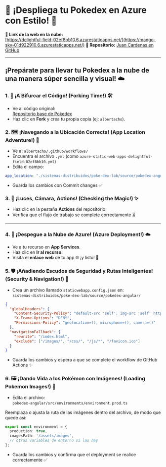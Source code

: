 # 🚀 ¡Despliega tu Pokedex en Azure con Estilo! 🌟

**🔗 Link de la web en la nube:**  
[https://delightful-field-02ef8bb10.6.azurestaticapps.net/](https://mango-sky-01d922910.6.azurestaticapps.net/)
**📂 Repositorio:** [Juan Cardenas en GitHub](https://github.com/Juan382004/juanpoke)  

---

## ¡Prepárate para llevar tu Pokedex a la nube de una manera súper sencilla y visual! ☁️

### 1. 🍴 ¡A Bifurcar el Código! (Forking Time!) 🛠️

- Ve al código original:  
  [Repositorio base de Pokedex](https://github.com/rcuello/ac4dem1a/tree/master/sistemas-distribuidos/poke-dex-lab)
- Haz clic en **Fork** y crea tu propia copia (ej: `albertacho`).

### 2. 🗺️ ¡Navegando a la Ubicación Correcta! (App Location Adventure!) 🧭

- Ve a: `albertacho/.github/workflows/`
- Encuentra el archivo `.yml` (como `azure-static-web-apps-delightful-field-02ef8bb10.yml`)
- Edita el campo:

```yml
app_location: "./sistemas-distribuidos/poke-dex-lab/source/pokedex-angular"
```
- Guarda los cambios con Commit changes ✅

### 3. 🚦 ¡Luces, Cámara, Actions! (Checking the Magic!) ✨

- Haz clic en la pestaña **Actions** del repositorio.  
- Verifica que el flujo de trabajo se complete correctamente ⏳

---

### 4. 🚀 ¡Despegue a la Nube de Azure! (Azure Deployment!) ☁️

- Ve a tu recurso en **App Services**.  
- Haz clic en **Ir al recurso**.  
- Visita el **enlace web** de tu app 🌐 ¡y listo! 👀

### 5. 🛡️ ¡Añadiendo Escudos de Seguridad y Rutas Inteligentes! (Security & Navigation!) 🧭

- Crea un archivo llamado `staticwebapp.config.json` en:  
  `sistemas-distribuidos/poke-dex-lab/source/pokedex-angular/`

```json
{
  "globalHeaders": {
    "Content-Security-Policy": "default-src 'self'; img-src 'self' https://raw.githubusercontent.com https://pokeapi.co https://assets.pokemon.com; script-src 'self' 'unsafe-inline'; style-src 'self' 'unsafe-inline' https://fonts.googleapis.com; font-src 'self' https://fonts.gstatic.com; connect-src 'self' https://beta.pokeapi.co",
    "X-Frame-Options": "DENY",
    "Permissions-Policy": "geolocation=(), microphone=(), camera=()"
  },
  "navigationFallback": {
    "rewrite": "/index.html",
    "exclude": ["/images/", "/css/", "/js/*", "/favicon.ico"]
  }
}
```
- Guarda los cambios y espera a que se complete el workflow de GitHub Actions ✨

### 6. 🖼️ ¡Dando Vida a los Pokémon con Imágenes! (Loading Pokemon Images!) 🎨

- Edita el archivo:  
  `pokedex-angular/src/environments/environment.prod.ts`

Reemplaza o ajusta la ruta de las imágenes dentro del archivo, de modo que quede así:

```ts
export const environment = {
  production: true,
  imagesPath: '/assets/images',
  // otras variables de entorno si las hay
};
```
- Guarda los cambios y confirma que el deployment se realice correctamente ✅
